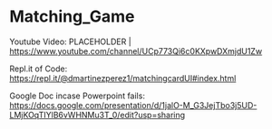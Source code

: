 # Matching_Game

Youtube Video: PLACEHOLDER | https://www.youtube.com/channel/UCp773Qi6c0KXpwDXmjdU1Zw

Repl.it of Code: https://repl.it/@dmartinezperez1/matchingcardUI#index.html

Google Doc incase Powerpoint fails: https://docs.google.com/presentation/d/1jalO-M_G3JejTbo3j5UD-LMjKOqTIYlB6vWHNMu3T_0/edit?usp=sharing

